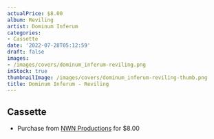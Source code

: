 ```yaml
---
actualPrice: $8.00
album: Reviling
artist: Dominum Inferum
categories:
- Cassette
date: '2022-07-28T05:12:59'
draft: false
images:
- /images/covers/dominum_inferum-reviling.png
inStock: true
thumbnailImage: /images/covers/dominum_inferum-reviling-thumb.png
title: Dominum Inferum - Reviling
---
```


## Cassette
* Purchase from [NWN Productions](http://shop.nwnprod.com/index.php?route=product/product&path=73&product_id=18999&sort=pd.name&order=ASC) for $8.00
